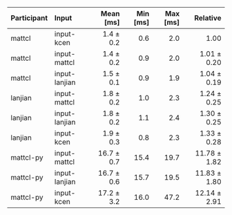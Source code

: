 | Participant | Input | Mean [ms] | Min [ms] | Max [ms] | Relative |
|:---|:---|---:|---:|---:|---:|
| mattcl | input-kcen | 1.4 ± 0.2 | 0.6 | 2.0 | 1.00 |
| mattcl | input-mattcl | 1.4 ± 0.2 | 0.9 | 2.0 | 1.01 ± 0.20 |
| mattcl | input-lanjian | 1.5 ± 0.1 | 0.9 | 1.9 | 1.04 ± 0.19 |
| lanjian | input-mattcl | 1.8 ± 0.2 | 1.0 | 2.3 | 1.24 ± 0.25 |
| lanjian | input-lanjian | 1.8 ± 0.2 | 1.1 | 2.4 | 1.30 ± 0.25 |
| lanjian | input-kcen | 1.9 ± 0.3 | 0.8 | 2.3 | 1.33 ± 0.28 |
| mattcl-py | input-mattcl | 16.7 ± 0.7 | 15.4 | 19.7 | 11.78 ± 1.82 |
| mattcl-py | input-lanjian | 16.7 ± 0.6 | 15.7 | 19.5 | 11.83 ± 1.80 |
| mattcl-py | input-kcen | 17.2 ± 3.2 | 16.0 | 47.2 | 12.14 ± 2.91 |
